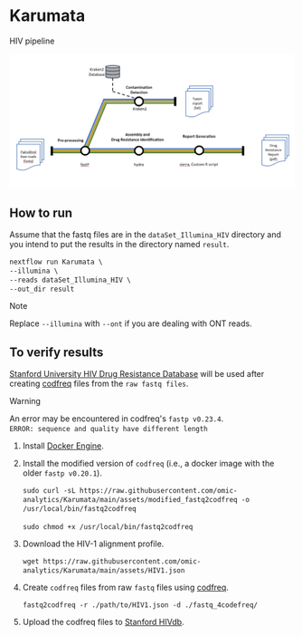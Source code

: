 # Karumata
 HIV pipeline


<img src="https://github.com/omic-analytics/Karumata/blob/main/assets/karumata_Illumina.jpg" width="700">

## How to run
Assume that the fastq files are in the `dataSet_Illumina_HIV` directory and you intend to put the results in the directory named `result`.

```
nextflow run Karumata \
--illumina \
--reads dataSet_Illumina_HIV \
--out_dir result 
```

>[!NOTE]
> Replace `--illumina` with `--ont` if you are dealing with ONT reads.

## To verify results
[Stanford University HIV Drug Resistance Database](https://hivdb.stanford.edu/) will be used after creating [codfreq](https://github.com/hivdb/codfreq) files from the `raw fastq files`.

> [!WARNING]
> An error may be encountered in codfreq's `fastp v0.23.4`. <br>
> `ERROR: sequence and quality have different length` <br>

1. Install [Docker Engine](https://docs.docker.com/get-docker/).

2. Install the modified version of `codfreq` (i.e., a docker image with the older `fastp v0.20.1`).

	```
	sudo curl -sL https://raw.githubusercontent.com/omic-analytics/Karumata/main/assets/modified_fastq2codfreq -o /usr/local/bin/fastq2codfreq

	sudo chmod +x /usr/local/bin/fastq2codfreq
	```

3. Download the HIV-1 alignment profile.
	```
	wget https://raw.githubusercontent.com/omic-analytics/Karumata/main/assets/HIV1.json
	```
4. Create `codfreq` files from raw `fastq` files using [codfreq](https://github.com/hivdb/codfreq).

	```
	fastq2codfreq -r ./path/to/HIV1.json -d ./fastq_4codefreq/
	```
5. Upload the codfreq files to [Stanford HIVdb](https://hivdb.stanford.edu/hivdb/by-reads/).


